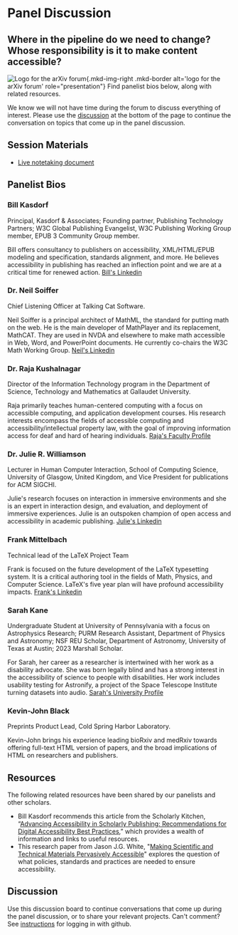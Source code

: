 # Panel Discussion
## Where in the pipeline do we need to change? Whose responsibility is it to make content accessible?

![Logo for the arXiv forum](../../assets/arxiv-lockup-forum-bgcolor.png){.mkd-img-right .mkd-border alt='logo for the arXiv forum' role="presentation"}
Find panelist bios below, along with related resources.

We know we will not have time during the forum to discuss everything of interest. Please use the [discussion](#discussion) at the bottom of the page to continue the conversation on topics that come up in the panel discussion.

## Session Materials
- [Live notetaking document](https://docs.google.com/document/d/1FVGuqZCneXYAvg1jGuuXelz01wXov7TaavR-KmnFzZ4/edit?usp=sharing)

## Panelist Bios

### Bill Kasdorf
Principal, Kasdorf & Associates; Founding partner, Publishing Technology Partners; W3C Global Publishing Evangelist, W3C Publishing Working Group member, EPUB 3 Community Group member.

Bill offers consultancy to publishers on accessibility, XML/HTML/EPUB modeling and specification, standards alignment, and more. He believes accessibility in publishing has reached an inflection point and we are at a critical time for renewed action. [Bill's Linkedin](https://www.linkedin.com/in/billkasdorf/)

### Dr. Neil Soiffer
Chief Listening Officer at Talking Cat Software.

Neil Soiffer is a principal architect of MathML, the standard for putting math on the web. He is the main developer of MathPlayer and its replacement, MathCAT. They are used in NVDA and elsewhere to make math accessible in Web, Word, and PowerPoint documents.  He currently co-chairs the W3C Math Working Group. [Neil's Linkedin](https://www.linkedin.com/in/neil-soiffer-1807b76/)

### Dr. Raja Kushalnagar
Director of the Information Technology program in the Department of Science, Technology and Mathematics at Gallaudet University.

Raja primarily teaches human-centered computing with a focus on accessible computing, and application development courses. His research interests encompass the fields of accessible computing and accessibility/intellectual property law, with the goal of improving information access for deaf and hard of hearing individuals. [Raja's Faculty Profile](https://gallaudet.edu/personnel/raja-kushalnagar/)

### Dr. Julie R. Williamson
Lecturer in Human Computer Interaction, School of Computing Science, University of Glasgow, United Kingdom, and Vice President for publications for ACM SIGCHI.

Julie's research focuses on interaction in immersive environments and she is an expert in interaction design, and evaluation, and deployment of immersive experiences. Julie is an outspoken champion of open access and accessibility in academic publishing.
[Julie's Linkedin](https://www.linkedin.com/in/julierico/)

### Frank Mittelbach
Technical lead of the LaTeX Project Team

Frank is focused on the future development of the LaTeX typesetting system. It is a critical authoring tool in the fields of Math, Physics, and Computer Science. LaTeX's five year plan will have profound accessibility impacts. [Frank's Linkedin](https://www.linkedin.com/in/frankmittelbach/)

### Sarah Kane
Undergraduate Student at University of Pennsylvania with a focus on Astrophysics Research; PURM Research Assistant, Department of Physics and Astronomy; NSF REU Scholar, Department of Astronomy, University of Texas at Austin; 2023 Marshall Scholar.

For Sarah, her career as a researcher is intertwined with her work as a disability advocate. She was born legally blind and has a strong interest in the accessibility of science to people with disabilities. Her work includes usability testing for Astronify, a project of the Space Telescope Institute turning datasets into audio.  [Sarah's University Profile](https://curf.upenn.edu/profile/kane-sarah)

### Kevin-John Black
Preprints Product Lead, Cold Spring Harbor Laboratory.

Kevin-John brings his experience leading bioRxiv and medRxiv towards offering full-text HTML version of papers, and the broad implications of HTML on researchers and publishers.

## Resources
The following related resources have been shared by our panelists and other scholars.

- Bill Kasdorf recommends this article from the Scholarly Kitchen, “[Advancing Accessibility in Scholarly Publishing: Recommendations for Digital Accessibility Best Practices](https://scholarlykitchen.sspnet.org/2023/03/03/guest-post-advancing-accessibility-in-scholarly-publishing-recommendations-for-digital-accessibility-best-practices/),” which provides a wealth of information and links to useful resources.
- This research paper from Jason J.G. White, "[Making Scientific and Technical Materials Pervasively Accessible](https://scholarworks.rit.edu/jsesd/vol24/iss1/9/)" explores the question of what policies, standards and practices are needed to ensure accessibility.


## Discussion
Use this discussion board to continue conversations that come up during the panel discussion, or to share your relevant projects. Can't comment? See [instructions](getting-started.md) for logging in with github.
